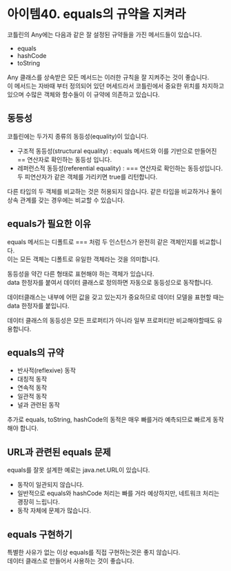 # 아이템40. equals의 규약을 지켜라

코틀린의 Any에는 다음과 같은 잘 설정된 규약들을 가진 메서드들이 있습니다.
- equals
- hashCode
- toString

Any 클래스를 상속받은 모든 메서드는 이러한 규칙을 잘 지켜주는 것이 좋습니다.<br>
이 메서드는 자바때 부터 정의되어 있던 머세드라서 코틀린에서 중요한 위치를 차지하고 있으며 수많은 객체와 함수들이 이 규약에 의존하고 있습니다.


## 동등성
코틀린에는 두가지 종류의 동등성(equality)이 있습니다.
- 구조적 동등성(structural equality) : equals 메서드와 이를 기반으로 만들어진 == 연산자로 확인하는 동등성 입니다.
- 레퍼런스적 동등성(referential equality) : === 연산자로 확인하는 동등성입니다. 두 피연산자가 같은 객체를 가리키면 true를 리턴합니다.

다른 타입의 두 객체를 비교하는 것은 허용되지 않습니다.
같은 타입을 비교하거나 둘이 상속 관계를 갖는 경우에는 비교할 수 있습니다.


## equals가 필요한 이유
equals 메서드는 디폴트로 === 처럼 두 인스턴스가 완전히 같은 객체인지를 비교합니다.<br>
이는 모든 객체는 디폴트로 유일한 객체라는 것을 의미합니다.

동등성을 약간 다른 형태로 표현해야 하는 객체가 있습니다.<br>
data 한정자를 붙여서 데이터 클래스로 정의하면 자동으로 동등성으로 동작합니다.

데이터클래스는 내부에 어떤 값을 갖고 있는지가 중요하므로 데이터 모델을 표현할 때는 data 한정자를 붙입니다.

데이터 클래스의 동등성은 모든 프로퍼티가 아니라 일부 프로퍼티만 비교해야할때도 유용합니다.


## equals의 규약
- 반사적(reflexive) 동작
- 대칭적 동작
- 연속적 동작
- 일관적 동작
- 널과 관련된 동작

추가로 equals, toString, hashCode의 동적은 매우 빠를거라 예측되므로 빠르게 동작해야 합니다.

## URL과 관련된 equals 문제
equals를 잘못 설계한 예로는 java.net.URL이 있습니다.
- 동작이 일관되지 않습니다.
- 일반적으로 equals와 hashCode 처리는 빠를 거라 예상하지만, 네트워크 처리는 괭장히 느립니다.
- 동작 자체에 문제가 많습니다.


## equals 구현하기
특별한 사유가 없는 이상 equals를 직접 구현하는것은 좋지 않습니다.<br>
데이터 클래스로 만들어서 사용하는 것이 좋습니다.

